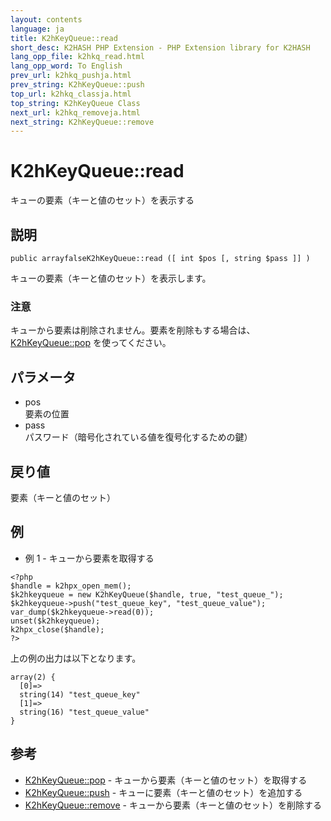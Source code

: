 ```yaml
---
layout: contents
language: ja
title: K2hKeyQueue::read
short_desc: K2HASH PHP Extension - PHP Extension library for K2HASH
lang_opp_file: k2hkq_read.html
lang_opp_word: To English
prev_url: k2hkq_pushja.html
prev_string: K2hKeyQueue::push
top_url: k2hkq_classja.html
top_string: K2hKeyQueue Class
next_url: k2hkq_removeja.html
next_string: K2hKeyQueue::remove
---
```


# K2hKeyQueue::read
キューの要素（キーと値のセット）を表示する

## 説明

```
public arrayfalseK2hKeyQueue::read ([ int $pos [, string $pass ]] )
```

キューの要素（キーと値のセット）を表示します。

### 注意
キューから要素は削除されません。要素を削除もする場合は、 [K2hKeyQueue::pop](k2hkq_popja.html) を使ってください。

## パラメータ
- pos  
要素の位置
- pass  
パスワード（暗号化されている値を復号化するための鍵）

## 戻り値
要素（キーと値のセット） 

## 例
- 例 1 - キューから要素を取得する

```
<?php
$handle = k2hpx_open_mem();
$k2hkeyqueue = new K2hKeyQueue($handle, true, "test_queue_");
$k2hkeyqueue->push("test_queue_key", "test_queue_value");
var_dump($k2hkeyqueue->read(0));
unset($k2hkeyqueue);
k2hpx_close($handle);
?>
```

上の例の出力は以下となります。

```
array(2) {
  [0]=>
  string(14) "test_queue_key"
  [1]=>
  string(16) "test_queue_value"
}
```


## 参考
- [K2hKeyQueue::pop](k2hkq_popja.html) - キューから要素（キーと値のセット）を取得する
- [K2hKeyQueue::push](k2hkq_pushja.html) - キューに要素（キーと値のセット）を追加する
- [K2hKeyQueue::remove](k2hkq_removeja.html) - キューから要素（キーと値のセット）を削除する
